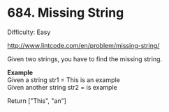 # 684. Missing String

Difficulty: Easy

http://www.lintcode.com/en/problem/missing-string/

Given two strings, you have to find the missing string.

**Example**  
Given a string str1 = This is an example  
Given another string str2 = is example

Return ["This", "an"]
